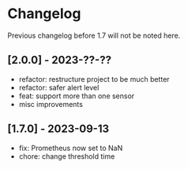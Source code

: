 # Changelog

Previous changelog before 1.7 will not be noted here.

## [2.0.0] - 2023-??-??

- refactor: restructure project to be much better
- refactor: safer alert level
- feat: support more than one sensor
- misc improvements

## [1.7.0] - 2023-09-13

- fix: Prometheus now set to NaN
- chore: change threshold time
